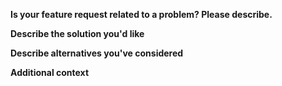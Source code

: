 **Is your feature request related to a problem? Please describe.**  
<!-- A clear and concise description of what the problem is. Ex. I'm always frustrated when [...] -->

**Describe the solution you'd like**  
<!-- A clear and concise description of what you want to happen. -->

**Describe alternatives you've considered**  
<!-- A clear and concise description of any alternative solutions or features you've considered. -->

**Additional context**  
<!-- Add any other context or screenshots about the feature request here. -->
